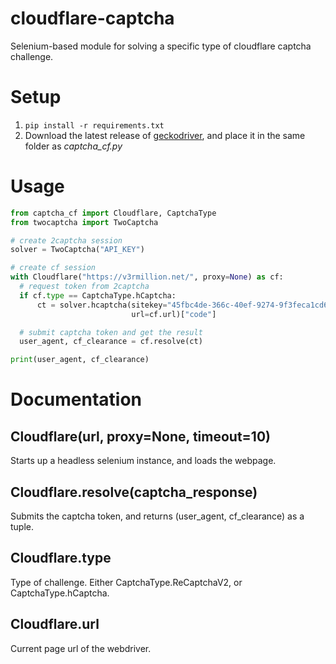 # cloudflare-captcha
Selenium-based module for solving a specific type of cloudflare captcha challenge.

# Setup
1. `pip install -r requirements.txt`
2. Download the latest release of [geckodriver](https://github.com/mozilla/geckodriver/releases), and place it in the same folder as *captcha_cf.py*

# Usage
```python
from captcha_cf import Cloudflare, CaptchaType
from twocaptcha import TwoCaptcha

# create 2captcha session
solver = TwoCaptcha("API_KEY")

# create cf session
with Cloudflare("https://v3rmillion.net/", proxy=None) as cf:
  # request token from 2captcha
  if cf.type == CaptchaType.hCaptcha:
      ct = solver.hcaptcha(sitekey="45fbc4de-366c-40ef-9274-9f3feca1cd6c",
                           url=cf.url)["code"]

  # submit captcha token and get the result
  user_agent, cf_clearance = cf.resolve(ct)

print(user_agent, cf_clearance)
```

# Documentation

## Cloudflare(url, proxy=None, timeout=10)
Starts up a headless selenium instance, and loads the webpage.

## Cloudflare.resolve(captcha_response)
Submits the captcha token, and returns (user_agent, cf_clearance) as a tuple.

## Cloudflare.type
Type of challenge. Either CaptchaType.ReCaptchaV2, or CaptchaType.hCaptcha.

## Cloudflare.url
Current page url of the webdriver.
